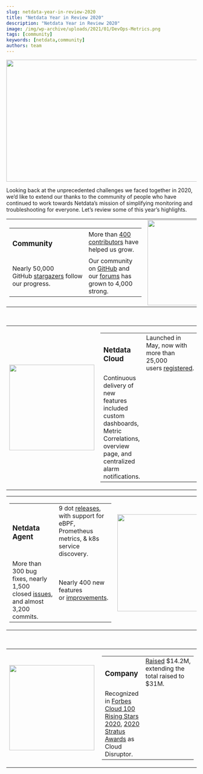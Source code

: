 ```yaml
---
slug: netdata-year-in-review-2020
title: "Netdata Year in Review 2020"
description: "Netdata Year in Review 2020"
image: /img/wp-archive/uploads/2021/01/DevOps-Metrics.png
tags: [community]
keywords: [netdata,community]
authors: team
---
```


<!--truncate-->

<img class="alignnone size-medium wp-image-16482" src="/img/wp-archive/uploads/2022/03/Roadmap-Header-600x322.png" alt="" width="600" height="322" />

Looking back at the unprecedented challenges we faced together in 2020, we’d like to extend our thanks to the community of people who have continued to work towards Netdata’s mission of simplifying monitoring and troubleshooting for everyone. Let’s review some of this year’s highlights.
<table>
<tbody>
<tr>
<td width="50%">
<table>
<tbody>
<tr>
<td>
<h3>Community</h3>
</td>
<td>More than <a title="https://github.com/netdata/netdata/graphs/contributors" href="https://github.com/netdata/netdata/graphs/contributors" target="_blank" rel="noopener noreferrer">400 contributors</a> have helped us grow.</td>
</tr>
<tr>
<td>Nearly 50,000 GitHub <a title="stargazers" href="https://github.com/netdata/netdata/stargazers" target="_blank" rel="noopener noreferrer">stargazers</a> follow our progress.</td>
<td>Our community on <a title="GitHub" href="https://github.com/netdata/netdata/" target="_blank" rel="noopener noreferrer">GitHub</a> and our <a title="forums" href="https://community.netdata.cloud/" target="_blank" rel="noopener noreferrer">forums</a> has grown to 4,000 strong.</td>
</tr>
</tbody>
</table>
</td>
<td width="50%"><img class="wp-image-16480 aligncenter" src="/img/wp-archive/uploads/2022/03/community.png" alt="" width="227" height="225" /></td>
</tr>
</tbody>
</table>
&nbsp;
<table>
<tbody>
<tr>
<td width="50%"><img class="size-full wp-image-16492 aligncenter" src="/img/wp-archive/uploads/2020/12/stargazers.png" alt="" width="225" height="226" /></td>
<td width="50%">
<table>
<tbody>
<tr>
<td>
<h3>Netdata Cloud</h3>
</td>
<td>Launched in May, now with more than 25,000 users <a title="registered" href="https://app.netdata.cloud/" target="_blank" rel="noopener noreferrer">registered</a>.</td>
</tr>
<tr>
<td>Continuous delivery of new features included custom dashboards, Metric Correlations, overview page, and centralized alarm notifications.</td>
</tr>
</tbody>
</table>
</td>
</tr>
</tbody>
</table>
<table>
<tbody>
<tr>
<td width="50%">
<table>
<tbody>
<tr>
<td>
<h3>Netdata Agent</h3>
</td>
<td>9 dot <a title="releases" href="https://github.com/netdata/netdata/releases" target="_blank" rel="noopener noreferrer">releases</a>, with support for eBPF, Prometheus metrics, &amp; k8s service discovery.</td>
</tr>
<tr>
<td>More than 300 bug fixes, nearly 1,500 closed <a title="issues" href="https://github.com/netdata/netdata/issues" target="_blank" rel="noopener noreferrer">issues</a>, and almost 3,200 commits.</td>
<td>Nearly 400 new features or <a title="improvements" href="https://github.com/netdata/netdata/" target="_blank" rel="noopener noreferrer">improvements</a>.</td>
</tr>
</tbody>
</table>
</td>
<td width="50%"><img class="wp-image-16499 size-full aligncenter" src="/img/wp-archive/uploads/2020/12/Github-1.png" alt="" width="256" height="256" /></td>
</tr>
</tbody>
</table>
&nbsp;
<table>
<tbody>
<tr>
<td width="50%"><img class="wp-image-16501 size-full aligncenter" src="/img/wp-archive/uploads/2020/12/funding-2.png" alt="" width="225" height="225" /></td>
<td width="50%">
<table>
<tbody>
<tr>
<td>
<h3>Company</h3>
</td>
<td><a title="Raised" href="https://staging-www.netdata.cloud/news/netdata-extends-series-a-funding/">Raised</a> $14.2M, extending the total raised to $31M.</td>
</tr>
<tr>
<td>Recognized in <a title="Forbes Cloud 100 Rising Stars 2020" href="https://staging-www.netdata.cloud/blog/forbes-cloud-100-rising-stars-2020/">Forbes Cloud 100 Rising Stars 2020</a>, <a title="2020 Stratus Awards" href="https://staging-www.netdata.cloud/news/">2020 Stratus Awards</a> as Cloud Disruptor.</td>
</tr>
</tbody>
</table>
</td>
</tr>
</tbody>
</table>
&nbsp;

&nbsp;

&nbsp;